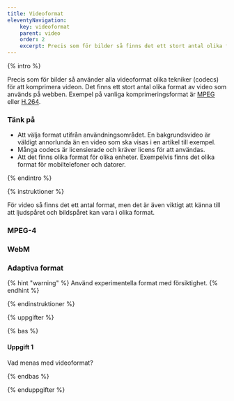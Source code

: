 ```yaml
---
title: Videoformat
eleventyNavigation:
    key: videoformat
    parent: video
    order: 2
    excerpt: Precis som för bilder så finns det ett stort antal olika format av video som används på webben.
---
```


{% intro %}

Precis som för bilder så använder alla videoformat olika tekniker (codecs) för att komprimera videon. Det finns ett stort antal olika format av video som används på webben. Exempel på vanliga komprimeringsformat är [MPEG](https://en.wikipedia.org/wiki/MPEG) eller [H.264](https://en.wikipedia.org/wiki/H.264/MPEG-4_AVC).

### Tänk på

-   Att välja format utifrån användningsområdet. En bakgrundsvideo är väldigt annorlunda än en video som ska visas i en artikel till exempel.
-   Många codecs är licensierade och kräver licens för att användas.
-   Att det finns olika format för olika enheter. Exempelvis finns det olika format för mobiltelefoner och datorer.

{% endintro %}

{% instruktioner %}

För video så finns det ett antal format, men det är även viktigt att känna till att ljudspåret och bildspåret kan vara i olika format.

### MPEG-4

### WebM

### Adaptiva format

{% hint "warning" %}
Använd experimentella format med försiktighet.
{% endhint %}

{% endinstruktioner %}

{% uppgifter %}

{% bas %}

#### Uppgift 1

Vad menas med videoformat?

{% endbas %}

{% enduppgifter %}
